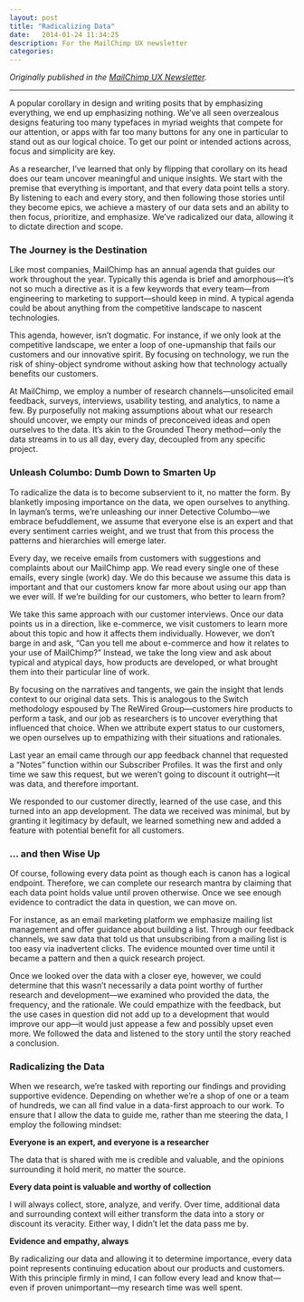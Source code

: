 ```yaml
---
layout: post
title: "Radicalizing Data"
date:   2014-01-24 11:34:25
description: For the MailChimp UX newsletter
categories:
---
```

_Originally published in the [MailChimp UX Newsletter](http://us5.campaign-archive1.com/?awesome=no&u=7e093c5cf4&id=361d158320)._

---
A popular corollary in design and writing posits that by emphasizing everything, we end up emphasizing nothing. We’ve all seen overzealous designs featuring too many typefaces in myriad weights that compete for our attention, or apps with far too many buttons for any one in particular to stand out as our logical choice. To get our point or intended actions across, focus and simplicity are key.

As a researcher, I’ve learned that only by flipping that corollary on its head does our team uncover meaningful and unique insights. We start with the premise that everything is important, and that every data point tells a story. By listening to each and every story, and then following those stories until they become epics, we achieve a mastery of our data sets and an ability to then focus, prioritize, and emphasize. We’ve radicalized our data, allowing it to dictate direction and scope.

### The Journey is the Destination

Like most companies, MailChimp has an annual agenda that guides our work throughout the year. Typically this agenda is brief and amorphous—it’s not so much a directive as it is a few keywords that every team—from engineering to marketing to support—should keep in mind. A typical agenda could be about anything from the competitive landscape to nascent technologies.

This agenda, however, isn’t dogmatic. For instance, if we only look at the competitive landscape, we enter a loop of one-upmanship that fails our customers and our innovative spirit. By focusing on technology, we run the risk of shiny-object syndrome without asking how that technology actually benefits our customers.

At MailChimp, we employ a number of research channels—unsolicited email feedback, surveys, interviews, usability testing, and analytics, to name a few. By purposefully not making assumptions about what our research should uncover, we empty our minds of preconceived ideas and open ourselves to the data. It’s akin to the Grounded Theory method—only the data streams in to us all day, every day, decoupled from any specific project.

### Unleash Columbo: Dumb Down to Smarten Up

To radicalize the data is to become subservient to it, no matter the form. By blanketly imposing importance on the data, we open ourselves to anything. In layman’s terms, we’re unleashing our inner Detective Columbo—we embrace befuddlement, we assume that everyone else is an expert and that every sentiment carries weight, and we trust that from this process the patterns and hierarchies will emerge later.

Every day, we receive emails from customers with suggestions and complaints about our MailChimp app. We read every single one of these emails, every single (work) day. We do this because we assume this data is important and that our customers know far more about using our app than we ever will. If we’re building for our customers, who better to learn from?

We take this same approach with our customer interviews. Once our data points us in a direction, like e-commerce, we visit customers to learn more about this topic and how it affects them individually. However, we don’t barge in and ask, “Can you tell me about e-commerce and how it relates to your use of MailChimp?” Instead, we take the long view and ask about typical and atypical days, how products are developed, or what brought them into their particular line of work.

By focusing on the narratives and tangents, we gain the insight that lends context to our original data sets. This is analogous to the Switch methodology espoused by The ReWired Group—customers hire products to perform a task, and our job as researchers is to uncover everything that influenced that choice. When we attribute expert status to our customers, we open ourselves up to empathizing with their situations and rationales.

Last year an email came through our app feedback channel that requested a “Notes” function within our Subscriber Profiles. It was the first and only time we saw this request, but we weren’t going to discount it outright—it was data, and therefore important.

We responded to our customer directly, learned of the use case, and this turned into an app development. The data we received was minimal, but by granting it legitimacy by default, we learned something new and added a feature with potential benefit for all customers.

### … and then Wise Up

Of course, following every data point as though each is canon has a logical endpoint. Therefore, we can complete our research mantra by claiming that each data point holds value until proven otherwise. Once we see enough evidence to contradict the data in question, we can move on.

For instance, as an email marketing platform we emphasize mailing list management and offer guidance about building a list. Through our feedback channels, we saw data that told us that unsubscribing from a mailing list is too easy via inadvertent clicks. The evidence mounted over time until it became a pattern and then a quick research project.

Once we looked over the data with a closer eye, however, we could determine that this wasn’t necessarily a data point worthy of further research and development—we examined who provided the data, the frequency, and the rationale. We could empathize with the feedback, but the use cases in question did not add up to a development that would improve our app—it would just appease a few and possibly upset even more. We followed the data and listened to the story until the story reached a conclusion.

### Radicalizing the Data

When we research, we’re tasked with reporting our findings and providing supportive evidence. Depending on whether we’re a shop of one or a team of hundreds, we can all find value in a data-first approach to our work. To ensure that I allow the data to guide me, rather than me steering the data, I employ the following mindset:

**Everyone is an expert, and everyone is a researcher**

The data that is shared with me is credible and valuable, and the opinions surrounding it hold merit, no matter the source.

**Every data point is valuable and worthy of collection**

I will always collect, store, analyze, and verify. Over time, additional data and surrounding context will either transform the data into a story or discount its veracity. Either way, I didn’t let the data pass me by.

**Evidence and empathy, always**

By radicalizing our data and allowing it to determine importance, every data point represents continuing education about our products and customers. With this principle firmly in mind, I can follow every lead and know that—even if proven unimportant—my research time was well spent.
